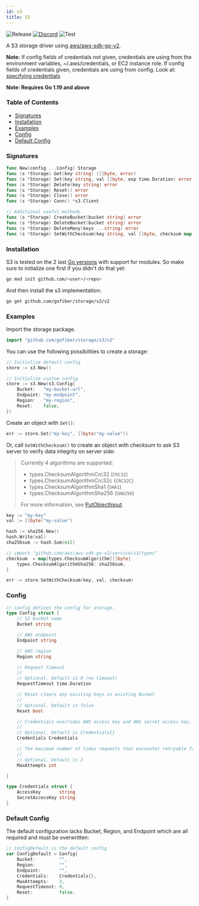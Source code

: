 ```yaml
---
id: s3
title: S3
---
```


![Release](https://img.shields.io/github/v/tag/gofiber/storage?filter=s3*)
[![Discord](https://img.shields.io/discord/704680098577514527?style=flat&label=%F0%9F%92%AC%20discord&color=00ACD7)](https://gofiber.io/discord)
![Test](https://img.shields.io/github/actions/workflow/status/gofiber/storage/test-s3.yml?label=Tests)

A S3 storage driver using [aws/aws-sdk-go-v2](https://github.com/aws/aws-sdk-go-v2).

**Note:** If config fields of credentials not given, credentials are using from the environment variables, ~/.aws/credentials, or EC2 instance role. If config fields of credentials given, credentials are using from config. Look at: [specifying credentials](https://aws.github.io/aws-sdk-go-v2/docs/configuring-sdk/#specifying-credentials)

**Note: Requires Go 1.19 and above**

### Table of Contents
- [Signatures](#signatures)
- [Installation](#installation)
- [Examples](#examples)
- [Config](#config)
- [Default Config](#default-config)

### Signatures
```go
func New(config ...Config) Storage
func (s *Storage) Get(key string) ([]byte, error)
func (s *Storage) Set(key string, val []byte, exp time.Duration) error
func (s *Storage) Delete(key string) error
func (s *Storage) Reset() error
func (s *Storage) Close() error
func (s *Storage) Conn() *s3.Client

// Additional useful methods.
func (s *Storage) CreateBucket(bucket string) error
func (s *Storage) DeleteBucket(bucket string) error
func (s *Storage) DeleteMany(keys ...string) error
func (s *Storage) SetWithChecksum(key string, val []byte, checksum map[types.ChecksumAlgorithm][]byte) error
```

### Installation

S3 is tested on the 2 last [Go versions](https://golang.org/dl/) with support for modules. So make sure to initialize one first if you didn't do that yet:
```bash
go mod init github.com/<user>/<repo>
```
And then install the s3 implementation:
```bash
go get github.com/gofiber/storage/s3/v2
```

### Examples

Import the storage package.

```go
import "github.com/gofiber/storage/s3/v2"
```

You can use the following possibilities to create a storage:
```go
// Initialize default config
store := s3.New()

// Initialize custom config
store := s3.New(s3.Config{
	Bucket:   "my-bucket-url",
	Endpoint: "my-endpoint",
	Region:   "my-region",
	Reset:    false,
})
```

Create an object with `Set()`:
```go
err := store.Set("my-key", []byte("my-value"))
```

Or, call `SetWithChecksum()` to create an object with checksum to
ask S3 server to verify data integrity on server side:

> Currently 4 algorithms are supported:
>   - types.ChecksumAlgorithmCrc32 (`CRC32`)
>   - types.ChecksumAlgorithmCrc32c (`CRC32C`)
>   - types.ChecksumAlgorithmSha1 (`SHA1`)
>   - types.ChecksumAlgorithmSha256 (`SHA256`)
>
> For more information, see [PutObjectInput](https://pkg.go.dev/github.com/aws/aws-sdk-go-v2/service/s3#PutObjectInput).

```go
key := "my-key"
val := []byte("my-value")

hash := sha256.New()
hash.Write(val)
sha256sum := hash.Sum(nil)

// import "github.com/aws/aws-sdk-go-v2/service/s3/types"
checksum  = map[types.ChecksumAlgorithm][]byte{
    types.ChecksumAlgorithmSha256: sha256sum,
}

err := store.SetWithChecksum(key, val, checksum)
```

### Config
```go
// Config defines the config for storage.
type Config struct {
	// S3 bucket name
	Bucket string

	// AWS endpoint
	Endpoint string

	// AWS region
	Region string

	// Request timeout
	//
	// Optional. Default is 0 (no timeout)
	RequestTimeout time.Duration

	// Reset clears any existing keys in existing Bucket
	//
	// Optional. Default is false
	Reset bool

    // Credentials overrides AWS access key and AWS secret access key. Not recommended.
	//
	// Optional. Default is Credentials{}
	Credentials Credentials

	// The maximum number of times requests that encounter retryable failures should be attempted.
	//
	// Optional. Default is 3
	MaxAttempts int

}

type Credentials struct {
	AccessKey       string
	SecretAccessKey string
}
```

### Default Config

The default configuration lacks Bucket, Region, and Endpoint which are all required and must be overwritten:

```go
// ConfigDefault is the default config
var ConfigDefault = Config{
	Bucket:         "",
	Region:         "",
	Endpoint:       "",
	Credentials:    Credentials{},
	MaxAttempts:    3,
	RequestTimeout: 0,
	Reset:          false,
}
```
